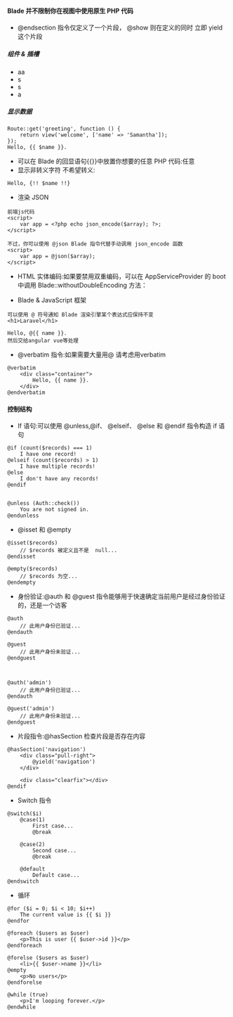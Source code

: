 #### Blade 并不限制你在视图中使用原生 PHP 代码
* @endsection 指令仅定义了一个片段， @show 则在定义的同时 立即 yield 这个片段


##### 组件 & 插槽
* aa
* s
* s
* a


##### 显示数据

```
Route::get('greeting', function () {
    return view('welcome', ['name' => 'Samantha']);
});
Hello, {{ $name }}.
```

* 可以在 Blade 的回显语句{{}}中放置你想要的任意 PHP 代码:任意
* 显示非转义字符 不希望转义:
```
Hello, {!! $name !!}
```
* 渲染 JSON  

```
前端js代码
<script>
	var app = <?php echo json_encode($array); ?>;
</script>

不过，你可以使用 @json Blade 指令代替手动调用 json_encode 函数
<script>
	var app = @json($array);
</script>
```

* HTML 实体编码:如果要禁用双重编码，可以在 AppServiceProvider 的 boot 中调用 Blade::withoutDoubleEncoding 方法：

* Blade & JavaScript 框架

```
可以使用 @ 符号通知 Blade 渲染引擎某个表达式应保持不变
<h1>Laravel</h1>

Hello, @{{ name }}.
然后交给angular vue等处理
```




* @verbatim 指令:如果需要大量用@ 请考虑用verbatim

```
@verbatim
	<div class="container">
		Hello, {{ name }}.
	</div>
@endverbatim
```

#### 控制结构

* If 语句:可以使用 @unless,@if、 @elseif、 @else 和 @endif 指令构造 if 语句  

```
@if (count($records) === 1)
	I have one record!
@elseif (count($records) > 1)
	I have multiple records!
@else
	I don't have any records!
@endif


@unless (Auth::check())
    You are not signed in.
@endunless

```

* @isset 和 @empty 

```
@isset($records)
	// $records 被定义且不是  null...
@endisset

@empty($records)
	// $records 为空...
@endempty
```
	
* 身份验证:@auth 和 @guest 指令能够用于快速确定当前用户是经过身份验证的，还是一个访客 

```
@auth
    // 此用户身份已验证...
@endauth

@guest
    // 此用户身份未验证...
@endguest



@auth('admin')
    // 此用户身份已验证...
@endauth

@guest('admin')
    // 此用户身份未验证...
@endguest
```

* 片段指令:@hasSection 检查片段是否存在内容  

```
@hasSection('navigation')
	<div class="pull-right">
		@yield('navigation')
	</div>

	<div class="clearfix"></div>
@endif

```

* Switch 指令  

```
@switch($i)
	@case(1)
		First case...
		@break

	@case(2)
		Second case...
		@break

	@default
		Default case...
@endswitch
```

* 循环  

```
@for ($i = 0; $i < 10; $i++)
    The current value is {{ $i }}
@endfor

@foreach ($users as $user)
    <p>This is user {{ $user->id }}</p>
@endforeach

@forelse ($users as $user)
    <li>{{ $user->name }}</li>
@empty
    <p>No users</p>
@endforelse

@while (true)
    <p>I'm looping forever.</p>
@endwhile
```
